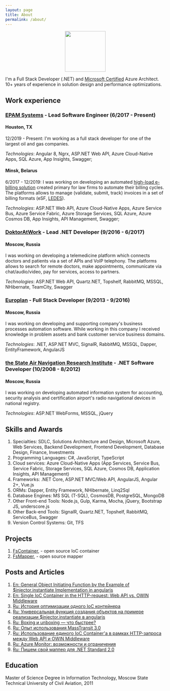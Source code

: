 ```yaml
---
layout: page
title: About
permalink: /about/
---
```


<div style="text-align: center">
  <img src="https://images.youracclaim.com/size/340x340/images/649069f9-27f1-4d2b-92bc-c674bc67bd02/azure-solutions-architect-expert-600x600.png" width="128" height="128">
</div>

<p class="message">I'm a Full Stack Developer (.NET) and <a href="https://www.youracclaim.com/badges/64b5a7a0-ff44-4794-b415-e2312e31c814">Microsoft Certified</a> Azure Architect. 10+ years of experience in solution design and performance optimizations.</p>

## Work experience

### [EPAM Systems](http://epam.com/) - Lead Software Engineer (6/2017 - Present)

#### Houston, TX

12/2019 - Present: I'm working as a full stack developer for one of the largest oil and gas companies.

_Technologies_: Angular 8, Ngrx, ASP.NET Web API, Azure Cloud-Native Apps, SQL Azure, App Insights, Swagger;

#### Minsk, Belarus

6/2017 - 12/2019: I was working on developing an automated [high-load e-billing solution](https://www.youtube.com/watch?v=wZjD-uRqF5I) created primary for law firms to automate their billing cycles. The platforms allows to manage (validate, submit, track) invoices in a set of billing formats (eSF, [LEDES](https://en.wikipedia.org/wiki/Legal_Electronic_Data_Exchange_Standard)).

_Technologies_: ASP.NET Web API, Azure Cloud-Native Apps, Azure Service Bus, Azure Service Fabric, Azure Storage Services, SQL Azure, Azure Cosmos DB, App Insights, API Management, Swagger;

### [DoktorAtWork](https://doktornarabote.ru/) - Lead .NET Developer (9/2016 - 6/2017)

#### Moscow, Russia

I was working on developing a telemedicine platform which connects doctors and patients via a set of APIs and VoIP telephony. The platforms allows to search for remote doctors, make appointments, communicate via chat/audio/video, pay for services, access to partners.

_Technologies_: ASP.NET Web API, Quartz.NET, Topshelf, RabbitMQ, MSSQL, NHibernate, TeamCity, Swagger

### [Europlan](https://europlan.ru/) - Full Stack Developer (9/2013 - 9/2016)

#### Moscow, Russia

I was working on developing and supporting company's business processes automation software. While working in this company I received knowledge in problem assets and bank customer service business domains.

_Technologies_: .NET, ASP.NET MVC, SignalR, RabbitMQ, MSSQL, Dapper, EntityFramework, AngularJS

### [the State Air Navigation Research Institute](http://www.atminst.ru/) - .NET Software Developer (10/2008 - 8/2012)

#### Moscow, Russia

I was working on developing automated information system for accounting, security analysis and certification airport's radio navigational devices in national registry.

_Technologies_: ASP.NET WebForms, MSSQL, jQuery

## Skills and Awards

1. Specialties: SDLC, Solutions Architecture and Design, Microsoft Azure, Web Services, Backend Development, Frontend Development, Database Design, Finance, Investments
2. Programming Languages: C#, JavaScript, TypeScript
3. Cloud services: Azure Cloud-Native Apps (App Services, Service Bus, Service Fabric, Storage Services, SQL Azure, Cosmos DB, Application Insights, API Management)
4. Frameworks: .NET Core, ASP.NET MVC/Web API, AngularJS, Angular 2+, Vue.js
5. ORMs: Dapper, Entity Framework, NHibernate, Linq2Sql
6. Database Engines: MS SQL (T-SQL), CosmosDB, PostgreSQL, MongoDB
7. Other Front-end Tools: Node.js, Gulp, Karma, Mocha, jQuery, Bootstrap JS, underscore.js
8. Other Back-end Tools: SignalR, Quartz.NET, Topshelf, RabbitMQ, ServiceBus, Swagger
9. Version Control Systems: Git, TFS

## Projects

1. [FsContainer](https://github.com/FSou1/FsContainer), - open source IoC container
2. [FsMapper](https://github.com/FSou1/FsMapper), - open source mapper

## Posts and Articles

1. [En: General Object Initiating Function by the Example of \$injector.instantiate Implementation in angularjs](https://www.codeproject.com/Articles/1190556/General-Object-Initiating-Function-by-the-Example)
2. [En: Single IoC Container in the HTTP-request: Web API vs. OWIN Middleware](http://codingsight.com/using-single-ioc-container-http-request-web-api-vs-owin-middleware/)
3. [Ru: История оптимизации одного IoC контейнера](https://habrahabr.ru/post/331584/)
4. [Ru: Универсальная функция создания объектов на примере реализации \$injector.instantiate в angularjs](https://habrahabr.ru/post/330214/)
5. [Ru: Boxing и unboxing — что быстрее?](https://habrahabr.ru/post/328052/)
6. [Ru: Опыт использования MassTransit 3.0](https://habrahabr.ru/post/314080/)
7. [Ru: Использование единого IoC Container'a в рамках HTTP-запроса между Web API и OWIN Middleware](https://habrahabr.ru/post/311256/)
8. [Ru: Azure Monitor: возможности и ограничения](https://habrahabr.ru/post/336922/)
9. [Ru: Пишем свой маппер для .NET Standard 2.0](https://habrahabr.ru/post/341502/)

## Education

Master of Science Degree in Information Technology, Moscow State Technical University of Civil Aviation, 2011
